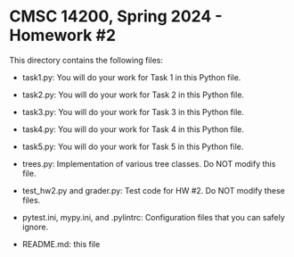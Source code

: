 # CMSC 14200, Spring 2024 - Homework #2

This directory contains the following files:

- task1.py: You will do your work for Task 1 in this Python file.
- task2.py: You will do your work for Task 2 in this Python file.
- task3.py: You will do your work for Task 3 in this Python file.
- task4.py: You will do your work for Task 4 in this Python file.
- task5.py: You will do your work for Task 5 in this Python file.

- trees.py: Implementation of various tree classes. Do NOT modify this file.

- test_hw2.py and grader.py: Test code for HW #2. Do NOT modify these files.

- pytest.ini, mypy.ini, and .pylintrc: Configuration files that you can safely ignore.

- README.md: this file
